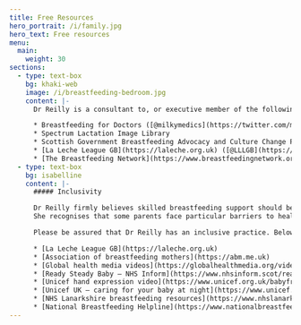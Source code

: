 ```yaml
---
title: Free Resources
hero_portrait: /i/family.jpg
hero_text: Free resources
menu:
  main:
    weight: 30
sections:
  - type: text-box
    bg: khaki-web
    image: /i/breastfeeding-bedroom.jpg
    content: |-
      Dr Reilly is a consultant to, or executive member of the following organisations which look to promote and protect access to breastfeeding support in the UK:

      * Breastfeeding for Doctors ([@milkymedics](https://twitter.com/milkymedics))
      * Spectrum Lactation Image Library
      * Scottish Government Breastfeeding Advocacy and Culture Change Policy Subgroup Committee
      * [La Leche League GB](https://laleche.org.uk) ([@LLLGB](https://twitter.com/LLLGB))
      * [The Breastfeeding Network](https://www.breastfeedingnetwork.org.uk)
  - type: text-box
    bg: isabelline
    content: |-
      ##### Inclusivity

      Dr Reilly firmly believes skilled breastfeeding support should be free and available to all, which is why she dedicates so much time to third sector organisations and Scottish Government initiatives.
      She recognises that some parents face particular barriers to healthcare based on income, race, sexuality and gender identity.

      Please be assured that Dr Reilly has an inclusive practice. Below are approved free resources for all stages of breastfeeding/chestfeeding for those who cannot access private support.

      * [La Leche League GB](https://laleche.org.uk)
      * [Association of breastfeeding mothers](https://abm.me.uk)
      * [Global health media videos](https://globalhealthmedia.org/videos/breastfeeding/)
      * [Ready Steady Baby – NHS Inform](https://www.nhsinform.scot/ready-steady-baby)
      * [Unicef hand expression video](https://www.unicef.org.uk/babyfriendly/baby-friendly-resources/breastfeeding-resources/hand-expression-video/)
      * [Unicef UK – caring for your baby at night](https://www.unicef.org.uk/babyfriendly/baby-friendly-resources/sleep-and-night-time-resources/caring-for-your-baby-at-night/)
      * [NHS Lanarkshire breastfeeding resources](https://www.nhslanarkshire.scot.nhs.uk/services/infantfeeding/) – includes information on safely preparing formula
      * [National Breastfeeding Helpline](https://www.nationalbreastfeedinghelpline.org.uk)
---
```

